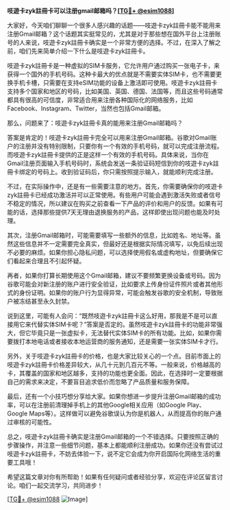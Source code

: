 **吱遊卡zyk註冊卡可以注册gmail邮箱吗？[[TG💪+ @esim1088](https://t.me/s/esim1088)]**

大家好，今天咱们聊聊一个很多人感兴趣的话题——吱遊卡zyk註冊卡能不能用来注册Gmail邮箱？这个话题其实挺常见的，尤其是对于那些想在国外平台上注册账号的人来说，吱遊卡zyk註冊卡确实是一个非常方便的选择。不过，在深入了解之前，咱们先来简单介绍一下什么是吱遊卡zyk註冊卡。

吱遊卡zyk註冊卡是一种虚拟的SIM卡服务，它允许用户通过购买一张电子卡，来获得一个国外的手机号码。这种卡最大的优点就是不需要实体SIM卡，也不需要更换手机卡槽，只需要在支持eSIM功能的设备上激活即可使用。吱遊卡zyk註冊卡支持多个国家和地区的号码，比如美国、英国、德国、法国等，而且这些号码通常都具有很高的可信度，非常适合用来注册各种国际化的网络服务，比如Facebook、Instagram、Twitter，当然也包括Gmail邮箱。

那么，问题来了：吱遊卡zyk註冊卡真的能用来注册Gmail邮箱吗？

答案是肯定的！吱遊卡zyk註冊卡完全可以用来注册Gmail邮箱。谷歌对Gmail账户的注册并没有特别限制，只要你有一个有效的手机号码，就可以完成注册流程。而吱遊卡zyk註冊卡提供的正是这样一个有效的手机号码。具体来说，当你在Gmail注册页面输入手机号码时，系统会发送一条验证码短信到你的吱遊卡zyk註冊卡绑定的号码上。收到验证码后，你只需按照提示输入，就能顺利完成注册。

不过，在实际操作中，还是有一些需要注意的地方。首先，你需要确保你的吱遊卡zyk註冊卡已经成功激活并可以正常使用。有些用户可能会遇到激活失败或者信号不稳定的情况，所以建议在购买之前查看一下产品的评价和用户的反馈。如果有可能的话，选择那些提供7天无理由退换服务的产品，这样即使出现问题也能及时处理。

其次，注册Gmail邮箱时，可能需要填写一些额外的信息，比如姓名、地址等。虽然这些信息并不一定需要完全真实，但最好还是根据实际情况填写，以免后续出现不必要的麻烦。如果你担心隐私问题，可以选择使用假名或虚构地址，但要确保它们看起来合理且不引起怀疑。

再者，如果你打算长期使用这个Gmail邮箱，建议不要频繁更换设备或号码。因为谷歌可能会对新注册的账户进行安全验证，比如要求上传身份证件照片或者其他形式的身份证明。如果你的账户行为显得异常，可能会触发谷歌的安全机制，导致账户被冻结甚至永久封禁。

说到这里，可能有人会问：“既然吱遊卡zyk註冊卡这么好用，那我是不是可以直接用它来代替实体SIM卡呢？”答案是否定的。虽然吱遊卡zyk註冊卡的功能非常强大，但它毕竟只是一张虚拟卡，无法替代实体SIM卡的所有功能。比如，如果你需要拨打本地电话或者接收本地运营商的服务通知，还是需要一张实体SIM卡才行。

另外，关于吱遊卡zyk註冊卡的价格，也是大家比较关心的一个点。目前市面上的吱遊卡zyk註冊卡价格差异较大，从几十元到几百元不等。一般来说，价格越高的卡，其覆盖的国家和地区越多，支持的功能也更全面。因此，在选择时一定要根据自己的需求来决定，不要盲目追求低价而忽略了产品质量和服务保障。

最后，还有一个小技巧想分享给大家。如果你想进一步提升注册Gmail邮箱的成功率，可以在注册前清理掉手机上的其他Google相关应用（如Google Play、Google Maps等）。这样做可以避免谷歌误认为你是机器人，从而提高你的账户通过审核的可能性。

总之，吱遊卡zyk註冊卡确实是注册Gmail邮箱的一个不错选择。只要按照正确的步骤操作，并注意一些细节问题，基本上都能顺利注册成功。如果你还没有尝试过吱遊卡zyk註冊卡，不妨去体验一下，说不定它会成为你开启国际化网络生活的重要工具哦！

希望这篇文章对你有所帮助！如果有任何疑问或者经验分享，欢迎在评论区留言讨论。咱们一起交流学习，共同进步！

[[TG💪+ @esim1088](https://t.me/s/esim1088) ![Image](https://i.postimg.cc/4NQfJmqS/Snipaste-2025-05-13-00-14-12.png)]